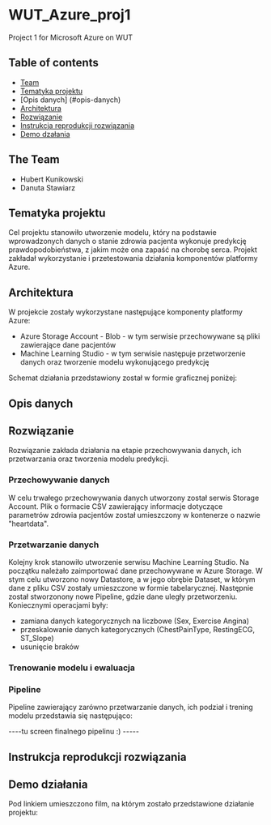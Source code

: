 # WUT_Azure_proj1
Project 1 for Microsoft Azure on WUT

## Table of contents
* [Team](#the-team)
* [Tematyka projektu](#tematyka-projektu)
* [Opis danych] (#opis-danych)
* [Architektura](#architektura)
* [Rozwiązanie](#rozwiązanie)
* [Instrukcja reprodukcji rozwiązania](#instrukcja-reprodukcji-rozwiązania)
* [Demo dzałania](#demo-działania)

## The Team
* Hubert Kunikowski
* Danuta Stawiarz

## Tematyka projektu
Cel projektu stanowiło utworzenie modelu, który na podstawie wprowadzonych danych o stanie zdrowia pacjenta wykonuje predykcję prawdopodobieństwa, z jakim może ona zapaść na chorobę serca.
Projekt zakładał wykorzystanie i przetestowania działania komponentów platformy Azure.

## Architektura
W projekcie zostały wykorzystane następujące komponenty platformy Azure:
* Azure Storage Account - Blob - w tym serwisie przechowywane są pliki zawierające dane pacjentów
* Machine Learning Studio - w tym serwisie następuje przetworzenie danych oraz tworzenie modelu wykonującego predykcję

Schemat działania przedstawiony został w formie graficznej poniżej:

## Opis danych


## Rozwiązanie
Rozwiązanie zakłada działania na etapie przechowywania danych, ich przetwarzania oraz tworzenia modelu predykcji.

### Przechowywanie danych
W celu trwałego przechowywania danych utworzony został serwis Storage Account. Plik o formacie CSV zawierający informacje dotyczące parametrów zdrowia pacjentów został umieszczony w kontenerze o nazwie "heartdata".

### Przetwarzanie danych
Kolejny krok stanowiło utworzenie serwisu Machine Learning Studio. Na początku należało zaimportować dane przechowywane w Azure Storage. W stym celu utworzono nowy Datastore, a w jego obrębie Dataset, w którym dane z pliku CSV zostały umieszczone w formie tabelarycznej.
Następnie został stworzonony nowe Pipeline, gdzie dane uległy przetworzeniu. Koniecznymi operacjami były:
* zamiana danych kategorycznych na liczbowe (Sex, Exercise Angina)
* przeskalowanie danych kategorycznych (ChestPainType, RestingECG, ST_Slope)
* usunięcie braków

### Trenowanie modelu i ewaluacja


### Pipeline
Pipeline zawierający zarówno przetwarzanie danych, ich podział i trening modelu przedstawia się następująco:

----tu screen finalnego pipelinu :) -----


## Instrukcja reprodukcji rozwiązania

## Demo działania
Pod linkiem umieszczono film, na którym zostało przedstawione działanie projektu:




